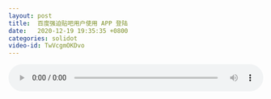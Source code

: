 ```yaml
---
layout: post
title:  百度强迫贴吧用户使用 APP 登陆
date:   2020-12-19 19:35:35 +0800
categories: solidot
video-id: TwVcgmOKDvo
---
```


<audio src="/assets/74f32e259298386a73baf4bd02d24abb.mp3" style="width: 100%;" controls></audio>

